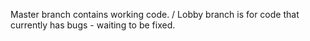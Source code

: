 Master branch contains working code.
               /
Lobby branch is for code that currently has bugs - waiting to be fixed.
